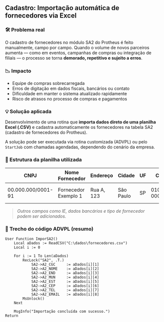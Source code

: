 ## Cadastro: Importação automática de fornecedores via Excel

### 🛠 Problema real
O cadastro de fornecedores no módulo SA2 do Protheus é feito manualmente, campo por campo. Quando o volume de novos parceiros aumenta — como em eventos, campanhas de compras ou integração de filiais — o processo se torna **demorado, repetitivo e sujeito a erros**.

### 📉 Impacto
- Equipe de compras sobrecarregada
- Erros de digitação em dados fiscais, bancários ou contato
- Dificuldade em manter o sistema atualizado rapidamente
- Risco de atrasos no processo de compras e pagamentos

### 💡 Solução aplicada
Desenvolvimento de uma rotina que **importa dados direto de uma planilha Excel (.CSV)** e cadastra automaticamente os fornecedores na tabela SA2 (cadastro de fornecedores do Protheus).

A solução pode ser executada via rotina customizada (ADVPL) ou pelo `StartJob` com chamadas agendadas, dependendo do cenário da empresa.

### 🧾 Estrutura da planilha utilizada
| CNPJ         | Nome Fornecedor      | Endereço        | Cidade     | UF | CEP      | Telefone     | E-mail               |
|--------------|----------------------|------------------|-------------|----|-----------|---------------|------------------------|
| 00.000.000/0001-91 | Fornecedor Exemplo 1 | Rua A, 123       | São Paulo | SP | 01000-000 | (11) 90000-0001 | exemplo@forn.com.br |

> *Outros campos como IE, dados bancários e tipo de fornecedor podem ser adicionados.*

### 🧾 Trecho do código ADVPL (resumo)
```advpl
User Function ImporSA2()
    Local aDados := ReadCSV("C:\dados\fornecedores.csv")
    Local i := 0

    For i := 1 To Len(aDados)
        RecLock("SA2", .T.)
            SA2->A2_CGC     := aDados[i][1]
            SA2->A2_NOME    := aDados[i][2]
            SA2->A2_END     := aDados[i][3]
            SA2->A2_MUN     := aDados[i][4]
            SA2->A2_EST     := aDados[i][5]
            SA2->A2_CEP     := aDados[i][6]
            SA2->A2_TEL     := aDados[i][7]
            SA2->A2_EMAIL   := aDados[i][8]
        MsUnlock()
    Next

    MsgInfo("Importação concluída com sucesso.")
Return
